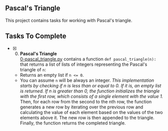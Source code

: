 ## Pascal's Triangle

This project contains tasks for working with Pascal's triangle.

## Tasks To Complete

+ [x] 0. **Pascal's Triangle**<br/>[0-pascal_triangle.py](0-pascal_triangle.py) contains a function `def pascal_triangle(n):` that returns a list of lists of integers representing the Pascal's triangle of `n`:
  + Returns an empty list if `n <= 0`.
  + You can assume `n` will be always an integer.
_This implementation starts by checking if n is less than or equal to 0. If it is, an empty list is returned._
_If n is greater than 0, the function initializes the triangle with the first row, which consists of a single element with the value 1._
Then, for each row from the second to the nth row, the function generates a new row by iterating over the previous row and calculating the value of each element based on the values of the two elements above it. The new row is then appended to the triangle.
Finally, the function returns the completed triangle.
